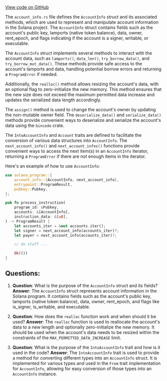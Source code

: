 
[View code on GitHub](https://github.com/solana-labs/solana/blob/master/sdk/program/src/account_info.rs)

The `account_info.rs` file defines the `AccountInfo` struct and its associated methods, which are used to represent and manipulate account information in the Solana project. The `AccountInfo` struct contains fields such as the account's public key, lamports (native token balance), data, owner, rent_epoch, and flags indicating if the account is a signer, writable, or executable.

The `AccountInfo` struct implements several methods to interact with the account data, such as `lamports()`, `data_len()`, `try_borrow_data()`, and `try_borrow_mut_data()`. These methods provide safe access to the account's lamports and data, handling potential borrow errors and returning a `ProgramError` if needed.

Additionally, the `realloc()` method allows resizing the account's data, with an optional flag to zero-initialize the new memory. This method ensures that the new size does not exceed the maximum permitted data increase and updates the serialized data length accordingly.

The `assign()` method is used to change the account's owner by updating the non-mutable owner field. The `deserialize_data()` and `serialize_data()` methods provide convenient ways to deserialize and serialize the account's data using the `bincode` crate.

The `IntoAccountInfo` and `Account` traits are defined to facilitate the conversion of various data structures into `AccountInfo`. The `next_account_info()` and `next_account_infos()` functions provide convenient ways to access the next item(s) in an `AccountInfo` iterator, returning a `ProgramError` if there are not enough items in the iterator.

Here's an example of how to use `AccountInfo`:

```rust
use solana_program::{
    account_info::{AccountInfo, next_account_info},
    entrypoint::ProgramResult,
    pubkey::Pubkey,
};

pub fn process_instruction(
    program_id: &Pubkey,
    accounts: &[AccountInfo],
    instruction_data: &[u8],
) -> ProgramResult {
    let accounts_iter = &mut accounts.iter();
    let signer = next_account_info(accounts_iter)?;
    let payer = next_account_info(accounts_iter)?;

    // do stuff ...

    Ok(())
}
```
## Questions: 
 1. **Question**: What is the purpose of the `AccountInfo` struct and its fields?
   **Answer**: The `AccountInfo` struct represents account information in the Solana program. It contains fields such as the account's public key, lamports (native token balance), data, owner, rent_epoch, and flags like is_signer, is_writable, and executable.

2. **Question**: How does the `realloc` function work and when should it be used?
   **Answer**: The `realloc` function is used to reallocate the account's data to a new length and optionally zero-initialize the new memory. It should be used when the account's data needs to be resized within the constraints of the `MAX_PERMITTED_DATA_INCREASE` limit.

3. **Question**: What is the purpose of the `IntoAccountInfo` trait and how is it used in the code?
   **Answer**: The `IntoAccountInfo` trait is used to provide a method for converting different types into an `AccountInfo` struct. It is implemented for various types and used in the `From` trait implementation for `AccountInfo`, allowing for easy conversion of those types into an `AccountInfo` instance.